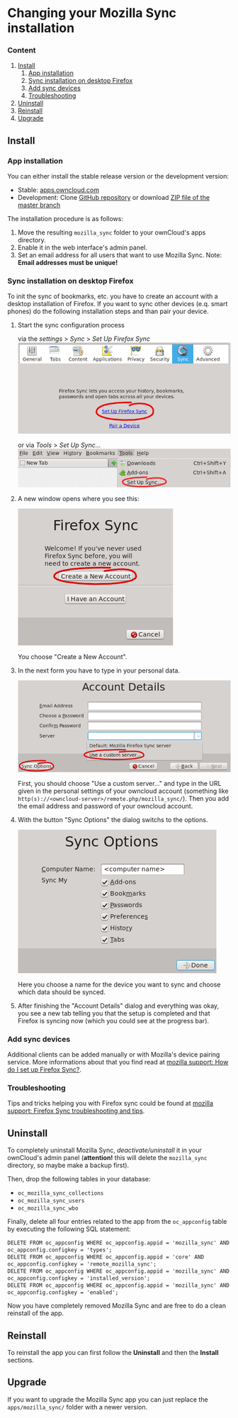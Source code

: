 Changing your Mozilla Sync installation
=======================================

### Content
1. <a href="#install">Install</a>
    1. <a href="#app-installation">App installation</a>
    2. <a href="#sync-installation-on-desktop-firefox">Sync installation on desktop Firefox</a>
    3. <a href="#add-sync-devices">Add sync devices</a>
    4. <a href="#troubleshooting">Troubleshooting</a>
2. <a href="#uninstall">Uninstall</a>
3. <a href="#reinstall">Reinstall</a>
4. <a href="#ppgrade">Upgrade</a>

Install
-------

### App installation
You can either install the stable release version or the development version:

* Stable: [apps.owncloud.com](http://apps.owncloud.com/content/show.php?content=161793)
* Development: Clone [GitHub repository](https://github.com/owncloud/mozilla_sync/) or download [ZIP file of the master branch](https://github.com/owncloud/mozilla_sync/archive/master.zip)

The installation procedure is as follows:

1. Move the resulting ````mozilla_sync```` folder to your ownCloud's apps directory.
2. Enable it in the web interface's admin panel.
3. Set an email address for all users that want to use Mozilla Sync. Note: **Email addresses must be unique!**

### Sync installation on desktop Firefox

To init the sync of bookmarks, etc. you have to create an account with a desktop installation of Firefox. If you want to sync other devices (e.q. smart phones) do the following installation steps and than pair your device.

1. Start the sync configuration process

    via the *settings* > *Sync* > *Set Up Firefox Sync*<br/>
    <a href="" target="_blank"><img src="docs/imgs/SetUpSyncSettings.png"/></a>
    
    or via *Tools* > *Set Up Sync...*<br/>
    <a href="" target="_blank"><img src="docs/imgs/SetUpSyncTools.png"/></a>
    
2. A new window opens where you see this:

    <a href="" target="_blank"><img src="docs/imgs/SetUpSyncStart.png"/></a>
    
    You choose "Create a New Account".
    
3. In the next form you have to type in your personal data.

    <a href="" target="_blank"><img src="docs/imgs/SetUpSyncAccountDetails.png"/></a>
    
    First, you should choose "Use a custom server..." and type in the URL given in the personal settings of your owncloud account (something like ```http(s)://<owncloud-server>/remote.php/mozilla_sync/```). Then you add the email address and password of your owncloud account.
    
4. With the button "Sync Options" the dialog switchs to the options.

    <a href="" target="_blank"><img src="docs/imgs/SetUpSyncOptions.png"/></a>
    
    Here you choose a name for the device you want to sync and choose which data should be synced.
    
5. After finishing the "Account Details" dialog and everything was okay, you see a new tab telling you that the setup is completed and that Firefox is syncing now (which you could see at the progress bar).

### Add sync devices
Additional clients can be added manually or with Mozilla's device pairing service. More informations about that you find read at <a href="http://mzl.la/KpeZJw">mozilla support: How do I set up Firefox Sync?</a>.

### Troubleshooting
Tips and tricks helping you with Firefox sync could be found at <a href="http://mzl.la/MHqQXd">mozilla support: Firefox Sync troubleshooting and tips</a>.


Uninstall
---------

To completely uninstall Mozilla Sync, *deactivate/uninstall* it in your ownCloud's admin panel (**attention!** this will delete the ```mozilla_sync``` directory, so maybe make a backup first).

Then, drop the following tables in your database:

* ```oc_mozilla_sync_collections```
* ```oc_mozilla_sync_users```
* ```oc_mozilla_sync_wbo```

Finally, delete all four entries related to the app from the ```oc_appconfig``` table by executing the following SQL statement:

```
DELETE FROM oc_appconfig WHERE oc_appconfig.appid = 'mozilla_sync' AND oc_appconfig.configkey = 'types';
DELETE FROM oc_appconfig WHERE oc_appconfig.appid = 'core' AND oc_appconfig.configkey = 'remote_mozilla_sync';
DELETE FROM oc_appconfig WHERE oc_appconfig.appid = 'mozilla_sync' AND oc_appconfig.configkey = 'installed_version';
DELETE FROM oc_appconfig WHERE oc_appconfig.appid = 'mozilla_sync' AND oc_appconfig.configkey = 'enabled';
```

Now you have completely removed Mozilla Sync and are free to do a clean reinstall of the app.

Reinstall
---------

To reinstall the app you can first follow the **Uninstall** and then the **Install** sections.

Upgrade
-------

If you want to upgrade the Mozilla Sync app you can just replace the ```apps/mozilla_sync/``` folder with a newer version.
